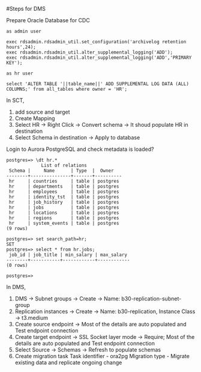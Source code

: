 #Steps for DMS

Prepare Oracle Database for CDC
```
as admin user

exec rdsadmin.rdsadmin_util.set_configuration('archivelog retention hours',24);
exec rdsadmin.rdsadmin_util.alter_supplemental_logging('ADD');
exec rdsadmin.rdsadmin_util.alter_supplemental_logging('ADD','PRIMARY KEY');

as hr user

select 'ALTER TABLE '||table_name||' ADD SUPPLEMENTAL LOG DATA (ALL) COLUMNS;' from all_tables where owner = 'HR';
```

In SCT,

1. add source and target 
2. Create Mapping
3. Select HR -> Right Click -> Convert schema -> It shoud populate HR in destination
4. Select Schema in destination -> Apply to database

Login to Aurora PostgreSQL and check metadata is loaded?

```
postgres=> \dt hr.*
             List of relations
 Schema |     Name      | Type  |  Owner
--------+---------------+-------+----------
 hr     | countries     | table | postgres
 hr     | departments   | table | postgres
 hr     | employees     | table | postgres
 hr     | identity_tst  | table | postgres
 hr     | job_history   | table | postgres
 hr     | jobs          | table | postgres
 hr     | locations     | table | postgres
 hr     | regions       | table | postgres
 hr     | system_events | table | postgres
(9 rows)

postgres=> set search_path=hr;
SET
postgres=> select * from hr.jobs;
 job_id | job_title | min_salary | max_salary
--------+-----------+------------+------------
(0 rows)

postgres=>
```

In DMS,

1. DMS -> Subnet groups -> Create -> Name: b30-replication-subnet-group
2. Replication instances -> Create -> Name: b30-replication, Instance Class -> t3.medium
3. Create source endpoint -> Most of the details are auto populated and Test endpoint connection
4. Create target endpoint -> SSL Socket layer mode -> Require;  Most of the details are auto populated and Test endpoint connection
5. Select Source -> Schemas -> Refresh to populate schemas
6. Create migration task
   Task identifier - ora2pg
   Migration type - Migrate existing data and replicate ongoing change

